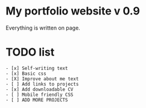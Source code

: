 # My portfolio website v 0.9

Everything is written on page.

# TODO list

	- [x] Self-writing text
	- [x] Basic css
	- [X] Improve about me text
	- [ ] Add links to projects
	- [x] Add downloadable CV 
	- [ ] Mobile friendly CSS
	- [ ] ADD MORE PROJECTS